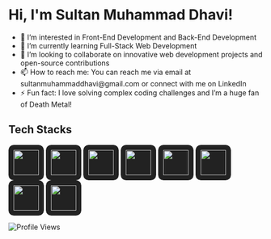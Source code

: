 <h1>Hi, I'm Sultan Muhammad Dhavi!</h1>
<ul>
  <li>👀 I’m interested in Front-End Development and Back-End Development</li>
  <li>🌱 I’m currently learning Full-Stack Web Development</li>
  <li>💞️ I’m looking to collaborate on innovative web development projects and open-source contributions</li>
  <li>📫 How to reach me: You can reach me via email at sultanmuhammaddhavi@gmail.com or connect with me on LinkedIn</li>
  <li>⚡ Fun fact: I love solving complex coding challenges and I’m a huge fan of Death Metal!</li>
</ul>

<h2>Tech Stacks</h2>
<div align="left"">
  <img src="https://cdn.jsdelivr.net/gh/devicons/devicon@latest/icons/react/react-original.svg" width="50" height="50" style="padding:10px; background-color:#222222; border-radius:15%;"/>
  <img src="https://cdn.jsdelivr.net/gh/devicons/devicon@latest/icons/nextjs/nextjs-original.svg" width="50" height="50" style="padding:10px; background-color:#222222; border-radius:15%;"/>
  <img src="https://cdn.jsdelivr.net/gh/devicons/devicon@latest/icons/javascript/javascript-original.svg" width="50" height="50" style="padding:10px; background-color:#222222; border-radius:15%;"/>
  <img src="https://cdn.jsdelivr.net/gh/devicons/devicon@latest/icons/typescript/typescript-original.svg" width="50" height="50" style="padding:10px; background-color:#222222; border-radius:15%;"/>
  <img src="https://cdn.jsdelivr.net/gh/devicons/devicon@latest/icons/tailwindcss/tailwindcss-original.svg" width="50" height="50" style="padding:10px; background-color:#222222; border-radius:15%;"/>
  <img src="https://cdn.jsdelivr.net/gh/devicons/devicon@latest/icons/nodejs/nodejs-original-wordmark.svg" width="50" height="50" style="padding:10px; background-color:#222222; border-radius:15%;"/>
  <img src="https://w7.pngwing.com/pngs/925/447/png-transparent-express-js-node-js-javascript-mongodb-node-js-text-trademark-logo.png" width="50" height="50" style="padding:10px; background-color:#222222; border-radius:15%;"/>     
  <img src="https://cdn.jsdelivr.net/gh/devicons/devicon@latest/icons/mysql/mysql-original.svg" width="50" height="50" style="padding:10px; background-color:#222222; border-radius:15%;"/>
</div>

![Profile Views](https://komarev.com/ghpvc/?username=dhavisiregar&color=blue)
